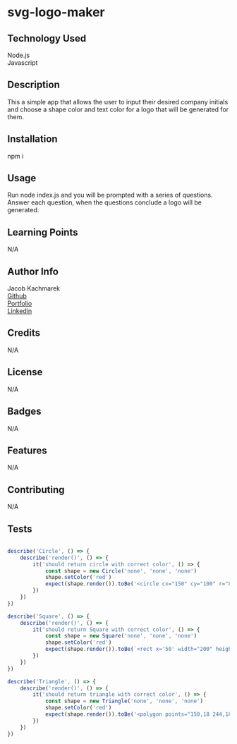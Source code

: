 # svg-logo-maker

## Technology Used 
Node.js<br/>
Javascript
  
## Description 
This a simple app that allows the user to input their desired company initials and choose a shape color and text color for a logo that will be generated for them.

## Installation
npm i

## Usage 
Run node index.js and you will be prompted with a series of questions. Answer each question, when the questions conclude a logo will be generated.

## Learning Points 
N/A

## Author Info
Jacob Kachmarek
<br>[Github](https://github.com/jacob-kachmarek)
<br>[Portfolio](https://jacob-kachmarek.github.io/jacob-kachmarek-portfolio/)
<br>[Linkedin](https://www.linkedin.com/in/jacob-kachmarek/)

## Credits
N/A

## License
N/A

## Badges
N/A

## Features
N/A

## Contributing
N/A

## Tests
```javascript

describe('Circle', () => {
    describe('render()', () => {
        it('should return circle with correct color', () => {
            const shape = new Circle('none', 'none', 'none')
            shape.setColor('red')
            expect(shape.render()).toBe('<circle cx="150" cy="100" r="80" fill="red" />')
        })
    })
})

describe('Square', () => {
    describe('render()', () => {
        it('should return Square with correct color', () => {
            const shape = new Square('none', 'none', 'none')
            shape.setColor('red')
            expect(shape.render()).toBe(`<rect x='50' width="200" height="200" fill="red" />`)
        })
    })
})

describe('Triangle', () => {
    describe('render()', () => {
        it('should return triangle with correct color', () => {
            const shape = new Triangle('none', 'none', 'none')
            shape.setColor('red')
            expect(shape.render()).toBe('<polygon points="150,18 244,182 56,182" fill="red" />')
        })
    })
})

```
